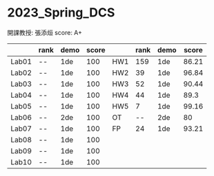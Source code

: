 # 2023_Spring_DCS
開課教授: 張添烜
score: A+

|  | rank | demo | score |  | rank | demo | score |
| ---  | ---| --- | --- |---  | ---| --- | --- |
| Lab01 | -- |1de| 100 | HW1 | 159 |1de| 86.21 |
| Lab02 | -- |1de| 100 | HW2 | 39 |1de| 96.84 |
| Lab03 | -- |1de| 100 | HW3 | 52 |1de| 90.44 |
| Lab04 | -- |1de| 100 | HW4 | 44 |1de| 89.3 |
| Lab05 | -- |1de| 100 | HW5 | 7 |1de| 99.16 |
| Lab06 | -- |2de| 100 | OT | -- |2de| 80 |
| Lab07 | -- |1de| 100 | FP | 24 |1de| 93.21 |
| Lab08 | -- |1de| 100 |
| Lab09 | -- |1de| 100 |
| Lab10 | -- |1de| 100 |
